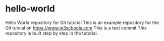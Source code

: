 # hello-world
Hello World repository for Git tutorial
This is an example repository for the Git tutoial on https://www.w3schools.com
This is a test commit
This repository is built step by step in the tutorial.
